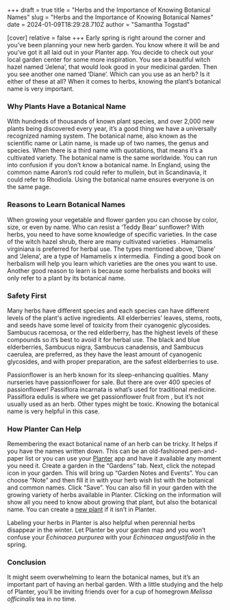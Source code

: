 +++
draft = true
title = "Herbs and the Importance of Knowing Botanical Names"
slug = "Herbs and the Importance of Knowing Botanical Names"
date = 2024-01-09T18:29:28.710Z
author = "Samantha Togstad"

[cover]
relative = false
+++
Early spring is right around the corner and you’ve been planning your new herb garden. You know where it will be and you’ve got it all laid out in your Planter app. You decide to check out your local garden center for some more inspiration. You see a beautiful witch hazel named ‘Jelena’, that would look good in your medicinal garden. Then you see another one named ‘Diane’. Which can you use as an herb? Is it either of these at all? When it comes to herbs, knowing the plant’s botanical name is very important.

### Why Plants Have a Botanical Name

With hundreds of thousands of known plant species, and over 2,000 new plants being discovered every year, it’s a good thing we have a universally recognized naming system. The botanical name, also known as the scientific name or Latin name, is made up of two names, the genus and species. When there is a third name with quotations, that means it’s a cultivated variety. The botanical name is the same worldwide. You can run into confusion if you don’t know a botanical name. In England, using the common name Aaron’s rod could refer to mullein, but in Scandinavia, it could refer to Rhodiola. Using the botanical name ensures everyone is on the same page.

### Reasons to Learn Botanical Names

When growing your vegetable and flower garden you can choose by color, size, or even by name. Who can resist a ‘Teddy Bear’ sunflower? With herbs, you need to have some knowledge of specific varieties. In the case of the witch hazel shrub, there are many cultivated varieties . Hamamelis virginiana is preferred for herbal use. The types mentioned above, 'Diane’ and ‘Jelena’, are a type of Hamamelis x intermedia.  Finding a good book on herbalism will help you learn which varieties are the ones you want to use. Another good reason to learn is because some herbalists and books will only refer to a plant by its botanical name.

### Safety First

Many herbs have different species and each species can have different levels of the plant's active ingredients. All elderberries’ leaves, stems, roots, and seeds have some level of toxicity from their cyanogenic glycosides. Sambucus racemosa, or the red elderberry, has the highest levels of these compounds so it’s best to avoid it for herbal use. The black and blue elderberries, Sambucus nigra, Sambucus canadensis, and Sambucus caerulea, are preferred, as they have the least amount of cyanogenic glycosides, and with proper preparation, are the safest elderberries to use.

Passionflower is an herb known for its sleep-enhancing qualities. Many nurseries have passionflower for sale. But there are over 400 species of passionflower! Passiflora incarnata is what’s used for traditional medicine.  Passiflora edulis is where we get passionflower fruit from , but it’s not usually used as an herb. Other types might be toxic. Knowing the botanical name is very helpful in this case. 

### How Planter Can Help

Remembering the exact botanical name of an herb can be tricky. It helps if you have the names written down. This can be an old-fashioned pen-and-paper list or you can use your [Planter](https://planter.garden/) app and have it available any moment you need it. Create a garden in the “Gardens” tab. Next, click the notepad icon in your garden. This will bring up “Garden Notes and Events”. You can choose “Note” and then fill it in with your herb wish list with the botanical and common names. Click “Save”. You can also fill in your garden with the growing variety of herbs available in Planter. Clicking on the information will show all you need to know about growing that plant, but also the botanical name. You can create a [new plant](https://info.planter.garden/plant-information/create-plants/) if it isn’t in Planter. 

Labeling your herbs in Planter is also helpful when perennial herbs disappear in the winter. Let Planter be your garden map and you won’t confuse your *Echinacea purpurea* with your *Echinacea angustifolia* in the spring. 

### Conclusion

It might seem overwhelming to learn the botanical names, but it’s an important part of having an herbal garden. With a little studying and the help of Planter, you’ll be inviting friends over for a cup of homegrown *Melissa officinalis* tea in no time.